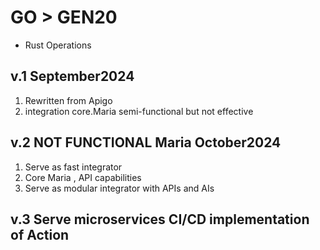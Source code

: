 # GO > GEN20
- Rust Operations

## v.1 September2024
1) Rewritten from Apigo
2) integration  core.Maria semi-functional but not effective

## v.2 NOT FUNCTIONAL Maria October2024
1) Serve as fast integrator 
2) Core Maria , API capabilities
3) Serve as modular integrator with APIs and AIs

## v.3 Serve microservices CI/CD implementation of Action
